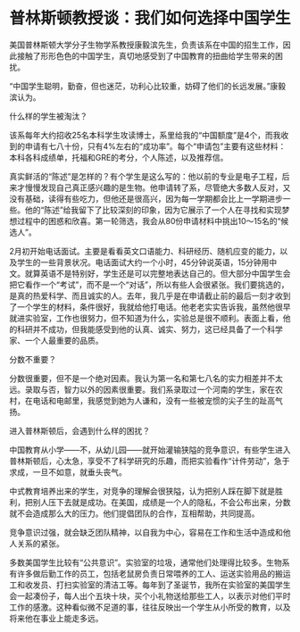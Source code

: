 # 普林斯顿教授谈：我们如何选择中国学生

美国普林斯顿大学分子生物学系教授康毅滨先生，负责该系在中国的招生工作，因此接触了形形色色的中国学生，真切地感受到了中国教育的扭曲给学生带来的困扰。 

“中国学生聪明，勤奋，但也迷茫，功利心比较重，妨碍了他们的长远发展。”康毅滨认为。 

什么样的学生被淘汰？ 

该系每年大约招收25名本科学生攻读博士，系里给我的“中国额度”是4个，而我收到的申请有七八十份，只有4%左右的“成功率”。每个“申请包”主要有这些材料：本科各科成绩单，托福和GRE的考分，个人陈述，以及推荐信。 

真实鲜活的“陈述”是怎样的？有个学生是这么写的：他以前的专业是电子工程，后来才慢慢发现自己真正感兴趣的是生物。他申请转了系，尽管绝大多数人反对，又没有基础，读得有些吃力，但他还是很高兴，因为每一学期都会比上一学期进步一些。他的“陈述”给我留下了比较深刻的印象，因为它展示了一个人在寻找和实现梦想过程中的困惑和欣喜。第一轮筛选，我会从80份申请材料中挑出10～15名的“候选人”。 

2月初开始电话面试。主要是看看英文口语能力、科研经历、随机应变的能力，以及学生的一些背景状况。电话面试大约一个小时，45分钟说英语，15分钟用中文。就算英语不是特别好，学生还是可以完整地表达自己的。但大部分中国学生会把它看作一个“考试”，而不是一个“对话”，所以有些人会很紧张。我们要挑选的，是真的热爱科学、而且诚实的人。去年，我几乎是在申请截止前的最后一刻才收到了一个学生的材料，条件很好，我就给他打电话。他老老实实告诉我，虽然他很早就进实验室，工作也很努力，但不知道为什么，实验总是很不顺利。表面上看，他的科研并不成功，但我能感受到他的认真、诚实、努力，这已经具备了一个科学家、一个人最重要的品质。 

分数不重要？ 

分数很重要，但不是一个绝对因素。我认为第一名和第七八名的实力相差并不太远。录取与否，智力以外的因素很重要。我们系录取过一个河南的学生，家在农村，在电话和电邮里，我感觉到她为人谦和，没有一些被宠惯的尖子生的趾高气扬。 

进入普林斯顿后，会遇到什么样的困扰？ 

中国教育从小学——不，从幼儿园——就开始灌输狭隘的竞争意识，有些学生进入普林斯顿后，心太急，享受不了科学研究的乐趣，而把实验看作“计件劳动”，急于求成，一旦不如意，就垂头丧气。 

中式教育培养出来的学生，对竞争的理解会很狭隘，认为把别人踩在脚下就是胜利，把别人压下去就是成功。在美国，成绩是一个人的隐私，不会公布出来，分数就不会造成那么大的压力。他们提倡团队的合作，互相帮助，共同提高。 

竞争意识过强，就会缺乏团队精神，以自我为中心，容易在工作和生活中造成和他人关系的紧张。 

多数美国学生比较有“公共意识”。实验室的垃圾，通常他们处理得比较多。生物系有许多做后勤工作的员工，包括老鼠房负责日常喂养的工人、运送实验用品的搬运工和收发员、打扫实验室的清洁工等。每年到了圣诞节，我所在实验室的美国学生会一起凑份子，每人出个五块十块，买个小礼物送给那些工人，以表示对他们平时工作的感激。这种看似微不足道的事，往往反映出一个学生从小所受的教育，以及将来他在事业上能走多远。